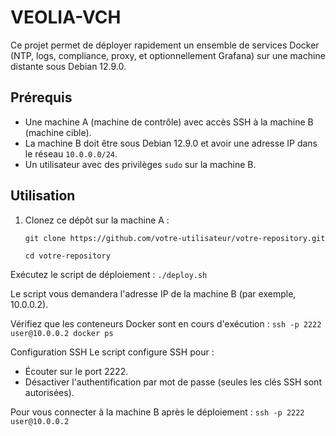 # VEOLIA-VCH

Ce projet permet de déployer rapidement un ensemble de services Docker (NTP, logs, compliance, proxy, et optionnellement Grafana) sur une machine distante sous Debian 12.9.0.

## Prérequis

- Une machine A (machine de contrôle) avec accès SSH à la machine B (machine cible).
- La machine B doit être sous Debian 12.9.0 et avoir une adresse IP dans le réseau `10.0.0.0/24`.
- Un utilisateur avec des privilèges `sudo` sur la machine B.

## Utilisation

1. Clonez ce dépôt sur la machine A :

   `git clone https://github.com/votre-utilisateur/votre-repository.git`
   
   `cd votre-repository`
   
Exécutez le script de déploiement :
`./deploy.sh`

Le script vous demandera l'adresse IP de la machine B (par exemple, 10.0.0.2).

Vérifiez que les conteneurs Docker sont en cours d'exécution :
`ssh -p 2222 user@10.0.0.2 docker ps`

Configuration SSH
Le script configure SSH pour :

- Écouter sur le port 2222.
- Désactiver l'authentification par mot de passe (seules les clés SSH sont autorisées).

Pour vous connecter à la machine B après le déploiement :
`ssh -p 2222 user@10.0.0.2`
